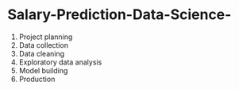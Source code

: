 # Salary-Prediction-Data-Science-

1. Project planning
2. Data collection
3. Data cleaning
4. Exploratory data analysis
5. Model building
6. Production
